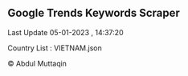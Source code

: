 

## Google Trends Keywords Scraper 
 
Last Update 05-01-2023 , 14:37:20

Country List :
VIETNAM.json



© Abdul Muttaqin 
